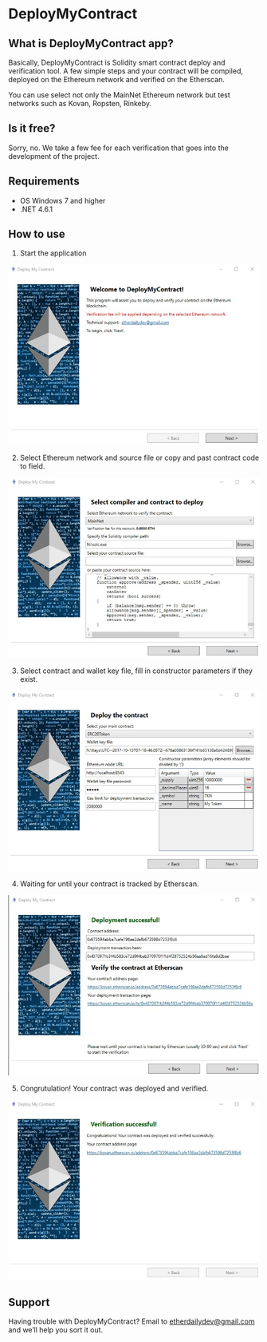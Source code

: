 # DeployMyContract

## What is DeployMyContract app?

Basically, DeployMyContract is Solidity smart contract deploy and verification tool. A few simple steps and your contract will be compiled, deployed on the Ethereum network and verified on the Etherscan.
 
You can use select not only the MainNet Ethereum network but test networks such as Kovan, Ropsten, Rinkeby.

## Is it free?
Sorry, no. We take a few fee for each verification that goes into the development of the project.

## Requirements

* OS Windows 7 and higher
* .NET 4.6.1

## How to use

1. Start the application

![1](/Images/1.jpg)

2. Select Ethereum network and source file or copy and past contract code to field.

![2](/Images/2.jpg)

3. Select contract and wallet key file, fill in constructor parameters if they exist. 

![3](/Images/3.jpg)

4. Waiting for until your contract is tracked by Etherscan. 

![4](/Images/4.jpg)

5. Congrutulation! Your contract was deployed and verified. 

![5](/Images/5.jpg)



## Support 

Having trouble with DeployMyContract? Email to [etherdailydev@gmail.com](mailto:etherdailydev@gmail.com) and we’ll help you sort it out.

